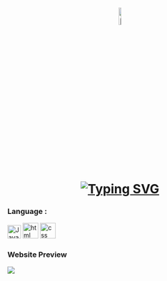 
  <h1 align=center>
  <img width=10% src="https://github.com/shiv1305/LOGO-photos/blob/main/Expense_Tracker-removebg-preview.png" alt="ExpTra"><br>
<a href="https://git.io/typing-svg"><img src="https://readme-typing-svg.demolab.com?font=Noto+Serif&weight=800&size=24&pause=1000&color=FFFFFF&background=FFFFFF00&center=true&vCenter=true&random=true&width=435&lines=EXPENSE+TRACKER" alt="Typing SVG" /></a>
  </h1>
 
<div>
  <h3>
    Language :
  </h3>
  <img width=30px hight=30px src="https://github.com/shiv1305/LOGO-photos/blob/main/js.png" alt="JavaScript"/>
  <img width=35px hight=30px src="https://github.com/shiv1305/LOGO-photos/blob/main/html-5.png" alt="html">
  <img width=35px src="https://github.com/shiv1305/LOGO-photos/blob/main/css-3.png" alt="css"/>
</div>


<h3>
  Website Preview
</h3>
<a href="https://expense-tracker-shiv.vercel.app"><img src="https://github.com/shiv1305/ExpenseTracker/blob/main/ExpenseTracker-ezgif.com-video-to-gif-converter.gif"></a> 

